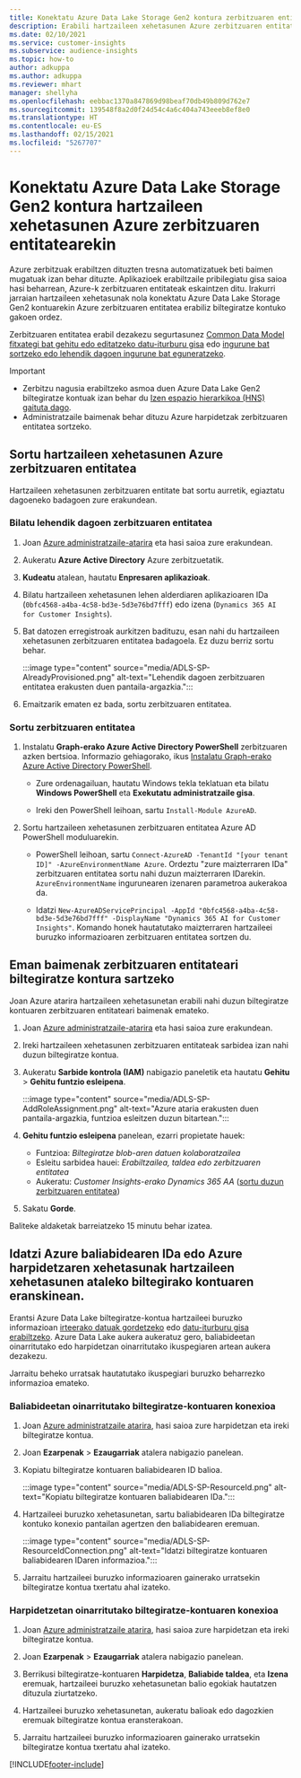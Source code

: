 ```yaml
---
title: Konektatu Azure Data Lake Storage Gen2 kontura zerbitzuaren entitatearekin
description: Erabili hartzaileen xehetasunen Azure zerbitzuaren entitatea zure datu-biltegira konektatzeko horiek hartzaileen xehetasunetan txertatzean.
ms.date: 02/10/2021
ms.service: customer-insights
ms.subservice: audience-insights
ms.topic: how-to
author: adkuppa
ms.author: adkuppa
ms.reviewer: mhart
manager: shellyha
ms.openlocfilehash: eebbac1370a847869d98beaf70db49b809d762e7
ms.sourcegitcommit: 139548f8a2d0f24d54c4a6c404a743eeeb8ef8e0
ms.translationtype: HT
ms.contentlocale: eu-ES
ms.lasthandoff: 02/15/2021
ms.locfileid: "5267707"
---
```

# <a name="connect-to-an-azure-data-lake-storage-gen2-account-with-an-azure-service-principal-for-audience-insights"></a>Konektatu Azure Data Lake Storage Gen2 kontura hartzaileen xehetasunen Azure zerbitzuaren entitatearekin

Azure zerbitzuak erabiltzen dituzten tresna automatizatuek beti baimen mugatuak izan behar dituzte. Aplikazioek erabiltzaile pribilegiatu gisa saioa hasi beharrean, Azure-k zerbitzuaren entitateak eskaintzen ditu. Irakurri jarraian hartzaileen xehetasunak nola konektatu Azure Data Lake Storage Gen2 kontuarekin Azure zerbitzuaren entitatea erabiliz biltegiratze kontuko gakoen ordez. 

Zerbitzuaren entitatea erabil dezakezu segurtasunez [Common Data Model fitxategi bat gehitu edo editatzeko datu-iturburu gisa](connect-common-data-model.md) edo [ingurune bat sortzeko edo lehendik dagoen ingurune bat eguneratzeko](manage-environments.md#create-an-environment-in-an-existing-organization).

> [!IMPORTANT]
> - Zerbitzu nagusia erabiltzeko asmoa duen Azure Data Lake Gen2 biltegiratze kontuak izan behar du [Izen espazio hierarkikoa (HNS) gaituta dago](https://docs.microsoft.com/azure/storage/blobs/data-lake-storage-namespace).
> - Administratzaile baimenak behar dituzu Azure harpidetzak zerbitzuaren entitatea sortzeko.

## <a name="create-azure-service-principal-for-audience-insights"></a>Sortu hartzaileen xehetasunen Azure zerbitzuaren entitatea

Hartzaileen xehetasunen zerbitzuaren entitate bat sortu aurretik, egiaztatu dagoeneko badagoen zure erakundean.

### <a name="look-for-an-existing-service-principal"></a>Bilatu lehendik dagoen zerbitzuaren entitatea

1. Joan [Azure administratzaile-atarira](https://portal.azure.com) eta hasi saioa zure erakundean.

2. Aukeratu **Azure Active Directory** Azure zerbitzuetatik.

3. **Kudeatu** atalean, hautatu **Enpresaren aplikazioak**.

4. Bilatu hartzaileen xehetasunen lehen alderdiaren aplikazioaren IDa (`0bfc4568-a4ba-4c58-bd3e-5d3e76bd7fff`) edo izena (`Dynamics 365 AI for Customer Insights`).

5. Bat datozen erregistroak aurkitzen badituzu, esan nahi du hartzaileen xehetasunen zerbitzuaren entitatea badagoela. Ez duzu berriz sortu behar.
   
   :::image type="content" source="media/ADLS-SP-AlreadyProvisioned.png" alt-text="Lehendik dagoen zerbitzuaren entitatea erakusten duen pantaila-argazkia.":::
   
6. Emaitzarik ematen ez bada, sortu zerbitzuaren entitatea.

### <a name="create-a-new-service-principal"></a>Sortu zerbitzuaren entitatea

1. Instalatu **Graph-erako Azure Active Directory PowerShell** zerbitzuaren azken bertsioa. Informazio gehiagorako, ikus [Instalatu Graph-erako Azure Active Directory PowerShell](https://docs.microsoft.com/powershell/azure/active-directory/install-adv2).
   - Zure ordenagailuan, hautatu Windows tekla teklatuan eta bilatu **Windows PowerShell** eta **Exekutatu administratzaile gisa**.
   
   - Ireki den PowerShell leihoan, sartu `Install-Module AzureAD`.

2. Sortu hartzaileen xehetasunen zerbitzuaren entitatea Azure AD PowerShell moduluarekin.
   - PowerShell leihoan, sartu `Connect-AzureAD -TenantId "[your tenant ID]" -AzureEnvironmentName Azure`. Ordeztu "zure maizterraren IDa" zerbitzuaren entitatea sortu nahi duzun maizterraren IDarekin. `AzureEnvironmentName` ingurunearen izenaren parametroa aukerakoa da.
  
   - Idatzi `New-AzureADServicePrincipal -AppId "0bfc4568-a4ba-4c58-bd3e-5d3e76bd7fff" -DisplayName "Dynamics 365 AI for Customer Insights"`. Komando honek hautatutako maizterraren hartzaileei buruzko informazioaren zerbitzuaren entitatea sortzen du.  

## <a name="grant-permissions-to-the-service-principal-to-access-the-storage-account"></a>Eman baimenak zerbitzuaren entitateari biltegiratze kontura sartzeko

Joan Azure atarira hartzaileen xehetasunetan erabili nahi duzun biltegiratze kontuaren zerbitzuaren entitateari baimenak emateko.

1. Joan [Azure administratzaile-atarira](https://portal.azure.com) eta hasi saioa zure erakundean.

1. Ireki hartzaileen xehetasunen zerbitzuaren entitateak sarbidea izan nahi duzun biltegiratze kontua.

1. Aukeratu **Sarbide kontrola (IAM)** nabigazio paneletik eta hautatu **Gehitu** > **Gehitu funtzio esleipena**.
   
   :::image type="content" source="media/ADLS-SP-AddRoleAssignment.png" alt-text="Azure ataria erakusten duen pantaila-argazkia, funtzioa esleitzen duzun bitartean.":::
   
1. **Gehitu funtzio esleipena** panelean, ezarri propietate hauek:
   - Funtzioa: *Biltegiratze blob-aren datuen kolaboratzailea*
   - Esleitu sarbidea hauei: *Erabiltzailea, taldea edo zerbitzuaren entitatea*
   - Aukeratu: *Customer Insights-erako Dynamics 365 AA* ([sortu duzun zerbitzuaren entitatea](#create-a-new-service-principal))

1.  Sakatu **Gorde**.

Baliteke aldaketak barreiatzeko 15 minutu behar izatea.

## <a name="enter-the-azure-resource-id-or-the-azure-subscription-details-in-the-storage-account-attachment-to-audience-insights"></a>Idatzi Azure baliabidearen IDa edo Azure harpidetzaren xehetasunak hartzaileen xehetasunen ataleko biltegirako kontuaren eranskinean.

Erantsi Azure Data Lake biltegiratze-kontua hartzaileei buruzko informazioan [irteerako datuak gordetzeko](manage-environments.md) edo [datu-iturburu gisa erabiltzeko](connect-common-data-service-lake.md). Azure Data Lake aukera aukeratuz gero, baliabideetan oinarritutako edo harpidetzan oinarritutako ikuspegiaren artean aukera dezakezu.

Jarraitu beheko urratsak hautatutako ikuspegiari buruzko beharrezko informazioa emateko.

### <a name="resource-based-storage-account-connection"></a>Baliabideetan oinarritutako biltegiratze-kontuaren konexioa

1. Joan [Azure administratzaile atarira](https://portal.azure.com), hasi saioa zure harpidetzan eta ireki biltegiratze kontua.

1. Joan **Ezarpenak** > **Ezaugarriak** atalera nabigazio panelean.

1. Kopiatu biltegiratze kontuaren baliabidearen ID balioa.

   :::image type="content" source="media/ADLS-SP-ResourceId.png" alt-text="Kopiatu biltegiratze kontuaren baliabidearen IDa.":::

1. Hartzaileei buruzko xehetasunetan, sartu baliabidearen IDa biltegiratze kontuko konexio pantailan agertzen den baliabidearen eremuan.

   :::image type="content" source="media/ADLS-SP-ResourceIdConnection.png" alt-text="Idatzi biltegiratze kontuaren baliabidearen IDaren informazioa.":::   
   
1. Jarraitu hartzaileei buruzko informazioaren gainerako urratsekin biltegiratze kontua txertatu ahal izateko.

### <a name="subscription-based-storage-account-connection"></a>Harpidetzetan oinarritutako biltegiratze-kontuaren konexioa

1. Joan [Azure administratzaile atarira](https://portal.azure.com), hasi saioa zure harpidetzan eta ireki biltegiratze kontua.

1. Joan **Ezarpenak** > **Ezaugarriak** atalera nabigazio panelean.

1. Berrikusi biltegiratze-kontuaren **Harpidetza**, **Baliabide taldea**, eta **Izena** eremuak, hartzaileei buruzko xehetasunetan balio egokiak hautatzen dituzula ziurtatzeko.

1. Hartzaileei buruzko xehetasunetan, aukeratu balioak edo dagozkien eremuak biltegiratze kontua eransterakoan.
   
1. Jarraitu hartzaileei buruzko informazioaren gainerako urratsekin biltegiratze kontua txertatu ahal izateko.


[!INCLUDE[footer-include](../includes/footer-banner.md)]